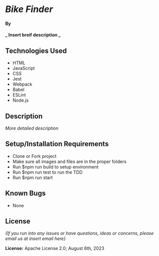 # _Bike Finder_

#### By 

#### _ Insert breif description _

## Technologies Used
* HTML
* JavaScript
* CSS
* Jest
* Webpack
* Babel
* ESLint
* Node.js

## Description

_More detailed description_

## Setup/Installation Requirements

* Clone or Fork project
* Make sure all images and files are in the proper folders
* Run $npm run build to setup environment
* Run $npm run test to run the TDD
* Run $npm run start

## Known Bugs

* None

## License

_{If you run into any issues or have questions, ideas or concerns, please email us at *insert email here*}_

**License:** Apache License 2.0; August 6th, 2023
